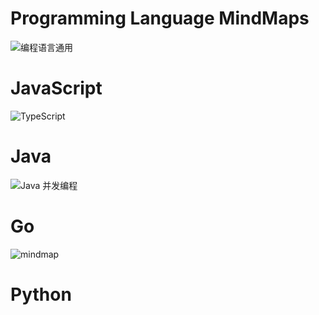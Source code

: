 # Programming Language MindMaps

![编程语言通用](https://i.postimg.cc/44LKdK7q/image.png)

# JavaScript

![TypeScript](https://i.postimg.cc/WbddJ203/image.png)

# Java

![Java 并发编程](https://s2.ax1x.com/2019/09/02/nCLmb4.png)

# Go

![mindmap](https://i.postimg.cc/KvBnMY5N/image.png)

# Python
